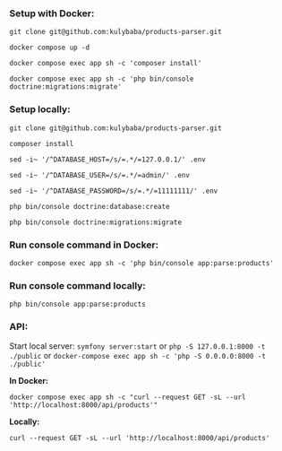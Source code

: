 ### Setup with Docker:

```shell
git clone git@github.com:kulybaba/products-parser.git
```

```shell
docker compose up -d
```

```shell
docker compose exec app sh -c 'composer install'
```

```shell
docker compose exec app sh -c 'php bin/console doctrine:migrations:migrate'
```

### Setup locally:

```shell
git clone git@github.com:kulybaba/products-parser.git
```

```shell
composer install
```

```shell
sed -i~ '/^DATABASE_HOST=/s/=.*/=127.0.0.1/' .env
```

```shell
sed -i~ '/^DATABASE_USER=/s/=.*/=admin/' .env
```

```shell
sed -i~ '/^DATABASE_PASSWORD=/s/=.*/=11111111/' .env
```

```shell
php bin/console doctrine:database:create
```

```shell
php bin/console doctrine:migrations:migrate
```

### Run console command in Docker:

```shell
docker compose exec app sh -c 'php bin/console app:parse:products'
```

### Run console command locally:

```shell
php bin/console app:parse:products
```

### API:

Start local server: `symfony server:start` or `php -S 127.0.0.1:8000 -t ./public` or `docker-compose exec app sh -c 'php -S 0.0.0.0:8000 -t ./public'`

**In Docker:**

```shell
docker compose exec app sh -c "curl --request GET -sL --url 'http://localhost:8000/api/products'"
```

**Locally:**

```shell
curl --request GET -sL --url 'http://localhost:8000/api/products'
```